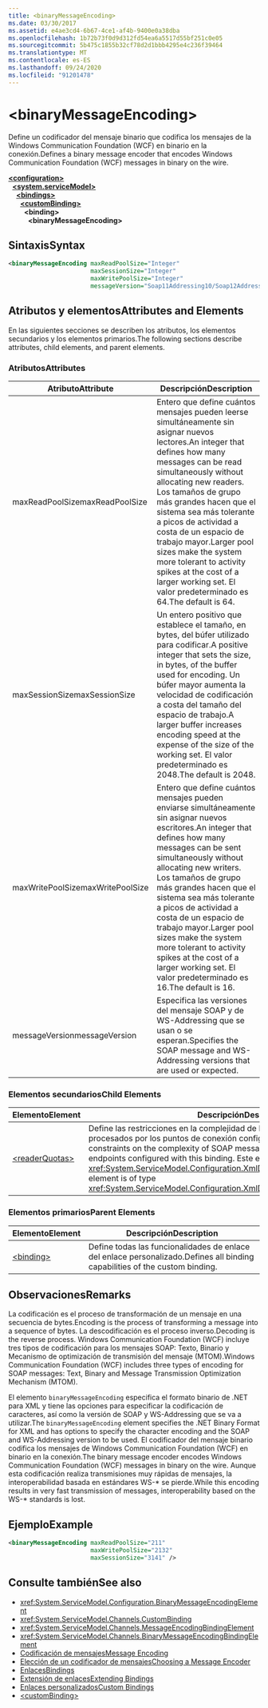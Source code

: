 ```yaml
---
title: <binaryMessageEncoding>
ms.date: 03/30/2017
ms.assetid: e4ae3cd4-6b67-4ce1-af4b-9400e0a38dba
ms.openlocfilehash: 1b72b73f0d9d312fd54ea6a5517d55bf251c0e05
ms.sourcegitcommit: 5b475c1855b32cf78d2d1bbb4295e4c236f39464
ms.translationtype: MT
ms.contentlocale: es-ES
ms.lasthandoff: 09/24/2020
ms.locfileid: "91201478"
---
```

# \<binaryMessageEncoding>

<span data-ttu-id="6d31e-101">Define un codificador del mensaje binario que codifica los mensajes de la Windows Communication Foundation (WCF) en binario en la conexión.</span><span class="sxs-lookup"><span data-stu-id="6d31e-101">Defines a binary message encoder that encodes Windows Communication Foundation (WCF) messages in binary on the wire.</span></span>  
  
[**\<configuration>**](../configuration-element.md)\
&nbsp;&nbsp;[**\<system.serviceModel>**](system-servicemodel.md)\
&nbsp;&nbsp;&nbsp;&nbsp;[**\<bindings>**](bindings.md)\
&nbsp;&nbsp;&nbsp;&nbsp;&nbsp;&nbsp;[**\<customBinding>**](custombinding.md)\
&nbsp;&nbsp;&nbsp;&nbsp;&nbsp;&nbsp;&nbsp;&nbsp;**\<binding>**\
&nbsp;&nbsp;&nbsp;&nbsp;&nbsp;&nbsp;&nbsp;&nbsp;&nbsp;&nbsp;**\<binaryMessageEncoding>**  
  
## <a name="syntax"></a><span data-ttu-id="6d31e-102">Sintaxis</span><span class="sxs-lookup"><span data-stu-id="6d31e-102">Syntax</span></span>  
  
```xml  
<binaryMessageEncoding maxReadPoolSize="Integer"
                       maxSessionSize="Integer"
                       maxWritePoolSize="Integer"
                       messageVersion="Soap11Addressing10/Soap12Addressing10" />
```  
  
## <a name="attributes-and-elements"></a><span data-ttu-id="6d31e-103">Atributos y elementos</span><span class="sxs-lookup"><span data-stu-id="6d31e-103">Attributes and Elements</span></span>  

 <span data-ttu-id="6d31e-104">En las siguientes secciones se describen los atributos, los elementos secundarios y los elementos primarios.</span><span class="sxs-lookup"><span data-stu-id="6d31e-104">The following sections describe attributes, child elements, and parent elements.</span></span>  
  
### <a name="attributes"></a><span data-ttu-id="6d31e-105">Atributos</span><span class="sxs-lookup"><span data-stu-id="6d31e-105">Attributes</span></span>  
  
|<span data-ttu-id="6d31e-106">Atributo</span><span class="sxs-lookup"><span data-stu-id="6d31e-106">Attribute</span></span>|<span data-ttu-id="6d31e-107">Descripción</span><span class="sxs-lookup"><span data-stu-id="6d31e-107">Description</span></span>|  
|---------------|-----------------|  
|<span data-ttu-id="6d31e-108">maxReadPoolSize</span><span class="sxs-lookup"><span data-stu-id="6d31e-108">maxReadPoolSize</span></span>|<span data-ttu-id="6d31e-109">Entero que define cuántos mensajes pueden leerse simultáneamente sin asignar nuevos lectores.</span><span class="sxs-lookup"><span data-stu-id="6d31e-109">An integer that defines how many messages can be read simultaneously without allocating new readers.</span></span> <span data-ttu-id="6d31e-110">Los tamaños de grupo más grandes hacen que el sistema sea más tolerante a picos de actividad a costa de un espacio de trabajo mayor.</span><span class="sxs-lookup"><span data-stu-id="6d31e-110">Larger pool sizes make the system more tolerant to activity spikes at the cost of a larger working set.</span></span> <span data-ttu-id="6d31e-111">El valor predeterminado es 64.</span><span class="sxs-lookup"><span data-stu-id="6d31e-111">The default is 64.</span></span>|  
|<span data-ttu-id="6d31e-112">maxSessionSize</span><span class="sxs-lookup"><span data-stu-id="6d31e-112">maxSessionSize</span></span>|<span data-ttu-id="6d31e-113">Un entero positivo que establece el tamaño, en bytes, del búfer utilizado para codificar.</span><span class="sxs-lookup"><span data-stu-id="6d31e-113">A positive integer that sets the size, in bytes, of the buffer used for encoding.</span></span> <span data-ttu-id="6d31e-114">Un búfer mayor aumenta la velocidad de codificación a costa del tamaño del espacio de trabajo.</span><span class="sxs-lookup"><span data-stu-id="6d31e-114">A larger buffer increases encoding speed at the expense of the size of the working set.</span></span> <span data-ttu-id="6d31e-115">El valor predeterminado es 2048.</span><span class="sxs-lookup"><span data-stu-id="6d31e-115">The default is 2048.</span></span>|  
|<span data-ttu-id="6d31e-116">maxWritePoolSize</span><span class="sxs-lookup"><span data-stu-id="6d31e-116">maxWritePoolSize</span></span>|<span data-ttu-id="6d31e-117">Entero que define cuántos mensajes pueden enviarse simultáneamente sin asignar nuevos escritores.</span><span class="sxs-lookup"><span data-stu-id="6d31e-117">An integer that defines how many messages can be sent simultaneously without allocating new writers.</span></span> <span data-ttu-id="6d31e-118">Los tamaños de grupo más grandes hacen que el sistema sea más tolerante a picos de actividad a costa de un espacio de trabajo mayor.</span><span class="sxs-lookup"><span data-stu-id="6d31e-118">Larger pool sizes make the system more tolerant to activity spikes at the cost of a larger working set.</span></span> <span data-ttu-id="6d31e-119">El valor predeterminado es 16.</span><span class="sxs-lookup"><span data-stu-id="6d31e-119">The default is 16.</span></span>|  
|<span data-ttu-id="6d31e-120">messageVersion</span><span class="sxs-lookup"><span data-stu-id="6d31e-120">messageVersion</span></span>|<span data-ttu-id="6d31e-121">Especifica las versiones del mensaje SOAP y de WS-Addressing que se usan o se esperan.</span><span class="sxs-lookup"><span data-stu-id="6d31e-121">Specifies the SOAP message and WS-Addressing versions that are used or expected.</span></span>|  
  
### <a name="child-elements"></a><span data-ttu-id="6d31e-122">Elementos secundarios</span><span class="sxs-lookup"><span data-stu-id="6d31e-122">Child Elements</span></span>  
  
|<span data-ttu-id="6d31e-123">Elemento</span><span class="sxs-lookup"><span data-stu-id="6d31e-123">Element</span></span>|<span data-ttu-id="6d31e-124">Descripción</span><span class="sxs-lookup"><span data-stu-id="6d31e-124">Description</span></span>|  
|-------------|-----------------|  
|[\<readerQuotas>](/previous-versions/dotnet/netframework-4.0/ms731325(v=vs.100))|<span data-ttu-id="6d31e-125">Define las restricciones en la complejidad de los mensajes SOAP que pueden ser procesados por los puntos de conexión configurados con este enlace.</span><span class="sxs-lookup"><span data-stu-id="6d31e-125">Defines the constraints on the complexity of SOAP messages that can be processed by endpoints configured with this binding.</span></span> <span data-ttu-id="6d31e-126">Este elemento es del tipo <xref:System.ServiceModel.Configuration.XmlDictionaryReaderQuotasElement>.</span><span class="sxs-lookup"><span data-stu-id="6d31e-126">This element is of type <xref:System.ServiceModel.Configuration.XmlDictionaryReaderQuotasElement>.</span></span>|  
  
### <a name="parent-elements"></a><span data-ttu-id="6d31e-127">Elementos primarios</span><span class="sxs-lookup"><span data-stu-id="6d31e-127">Parent Elements</span></span>  
  
|<span data-ttu-id="6d31e-128">Elemento</span><span class="sxs-lookup"><span data-stu-id="6d31e-128">Element</span></span>|<span data-ttu-id="6d31e-129">Descripción</span><span class="sxs-lookup"><span data-stu-id="6d31e-129">Description</span></span>|  
|-------------|-----------------|  
|[\<binding>](bindings.md)|<span data-ttu-id="6d31e-130">Define todas las funcionalidades de enlace del enlace personalizado.</span><span class="sxs-lookup"><span data-stu-id="6d31e-130">Defines all binding capabilities of the custom binding.</span></span>|  
  
## <a name="remarks"></a><span data-ttu-id="6d31e-131">Observaciones</span><span class="sxs-lookup"><span data-stu-id="6d31e-131">Remarks</span></span>  

 <span data-ttu-id="6d31e-132">La codificación es el proceso de transformación de un mensaje en una secuencia de bytes.</span><span class="sxs-lookup"><span data-stu-id="6d31e-132">Encoding is the process of transforming a message into a sequence of bytes.</span></span> <span data-ttu-id="6d31e-133">La descodificación es el proceso inverso.</span><span class="sxs-lookup"><span data-stu-id="6d31e-133">Decoding is the reverse process.</span></span> <span data-ttu-id="6d31e-134">Windows Communication Foundation (WCF) incluye tres tipos de codificación para los mensajes SOAP: Texto, Binario y Mecanismo de optimización de transmisión del mensaje (MTOM).</span><span class="sxs-lookup"><span data-stu-id="6d31e-134">Windows Communication Foundation (WCF) includes three types of encoding for SOAP messages: Text, Binary and Message Transmission Optimization Mechanism (MTOM).</span></span>  
  
 <span data-ttu-id="6d31e-135">El elemento `binaryMessageEncoding` especifica el formato binario de .NET para XML y tiene las opciones para especificar la codificación de caracteres, así como la versión de SOAP y WS-Addressing que se va a utilizar.</span><span class="sxs-lookup"><span data-stu-id="6d31e-135">The `binaryMessageEncoding` element specifies the .NET Binary Format for XML and has options to specify the character encoding and the SOAP and WS-Addressing version to be used.</span></span> <span data-ttu-id="6d31e-136">El codificador del mensaje binario codifica los mensajes de Windows Communication Foundation (WCF) en binario en la conexión.</span><span class="sxs-lookup"><span data-stu-id="6d31e-136">The binary message encoder encodes Windows Communication Foundation (WCF) messages in binary on the wire.</span></span> <span data-ttu-id="6d31e-137">Aunque esta codificación realiza transmisiones muy rápidas de mensajes, la interoperabilidad basada en estándares WS-\* se pierde.</span><span class="sxs-lookup"><span data-stu-id="6d31e-137">While this encoding results in very fast transmission of messages, interoperability based on the WS-\* standards is lost.</span></span>  
  
## <a name="example"></a><span data-ttu-id="6d31e-138">Ejemplo</span><span class="sxs-lookup"><span data-stu-id="6d31e-138">Example</span></span>  
  
```xml  
<binaryMessageEncoding maxReadPoolSize="211"
                       maxWritePoolSize="2132"
                       maxSessionSize="3141" />
```  
  
## <a name="see-also"></a><span data-ttu-id="6d31e-139">Consulte también</span><span class="sxs-lookup"><span data-stu-id="6d31e-139">See also</span></span>

- <xref:System.ServiceModel.Configuration.BinaryMessageEncodingElement>
- <xref:System.ServiceModel.Channels.CustomBinding>
- <xref:System.ServiceModel.Channels.MessageEncodingBindingElement>
- <xref:System.ServiceModel.Channels.BinaryMessageEncodingBindingElement>
- [<span data-ttu-id="6d31e-140">Codificación de mensajes</span><span class="sxs-lookup"><span data-stu-id="6d31e-140">Message Encoding</span></span>](message-encoding.md)
- [<span data-ttu-id="6d31e-141">Elección de un codificador de mensajes</span><span class="sxs-lookup"><span data-stu-id="6d31e-141">Choosing a Message Encoder</span></span>](../../../wcf/feature-details/choosing-a-message-encoder.md)
- [<span data-ttu-id="6d31e-142">Enlaces</span><span class="sxs-lookup"><span data-stu-id="6d31e-142">Bindings</span></span>](../../../wcf/bindings.md)
- [<span data-ttu-id="6d31e-143">Extensión de enlaces</span><span class="sxs-lookup"><span data-stu-id="6d31e-143">Extending Bindings</span></span>](../../../wcf/extending/extending-bindings.md)
- [<span data-ttu-id="6d31e-144">Enlaces personalizados</span><span class="sxs-lookup"><span data-stu-id="6d31e-144">Custom Bindings</span></span>](../../../wcf/extending/custom-bindings.md)
- [\<customBinding>](custombinding.md)
